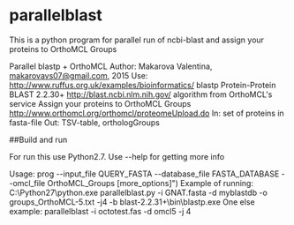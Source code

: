 # parallelblast
This is a python program for parallel run of ncbi-blast and assign your proteins to OrthoMCL Groups 

Parallel blastp + OrthoMCL 
Author: Makarova Valentina, makarovavs07@gmail.com, 2015
Use: http://www.ruffus.org.uk/examples/bioinformatics/
     blastp Protein-Protein BLAST 2.2.30+  http://blast.ncbi.nlm.nih.gov/
     algorithm from OrthoMCL's service Assign your proteins to OrthoMCL Groups 
     http://www.orthomcl.org/orthomcl/proteomeUpload.do
In: set of proteins in fasta-file
Out: TSV-table, orthologGroups


##Build and run

For run this use Python2.7. Use --help for getting more info

Usage: prog --input_file QUERY_FASTA --database_file FASTA_DATABASE --omcl_file OrthoMCL_Groups [more_options]")
Example of running: C:\Python27\python.exe parallelblast.py -i GNAT.fasta  -d myblastdb -o groups_OrthoMCL-5.txt -j4 -b blast-2.2.31+\bin\blastp.exe
One else example: parallelblast -i octotest.fas -d omcl5 -j 4
